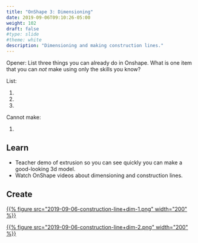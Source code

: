 ```yaml
---
title: "OnShape 3: Dimensioning"
date: 2019-09-06T09:10:26-05:00
weight: 102
draft: false
#type: slide
#theme: white
description: "Dimensioning and making construction lines."
---
```


Opener: List three things you can already do in Onshape. What is one
item that you can *not* make using only the skills you know?

List:

1. 
2. 
3. 

Cannot make:

1.

## Learn

* Teacher demo of extrusion so you can see quickly you can make a
good-looking 3d model.
* Watch OnShape videos about dimensioning and construction
lines. 

## Create

[{{% figure src="2019-09-06-construction-line+dim-1.png" width="200" %}}](2019-09-06-construction-line+dim-1.png)

[{{% figure src="2019-09-06-construction-line+dim-2.png" width="200" %}}](2019-09-06-construction-line+dim-2.png)



